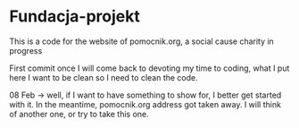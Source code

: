 # Fundacja-projekt
This is a code for the website of pomocnik.org, a social cause charity in progress

First commit once I will come back to devoting my time to coding, what I put here I want to be clean so I need to clean the code.

08 Feb -> well, if I want to have something to show for, I better get started with it. In the meantime, pomocnik.org address got taken away. I will think of another one, or try to take this one.



